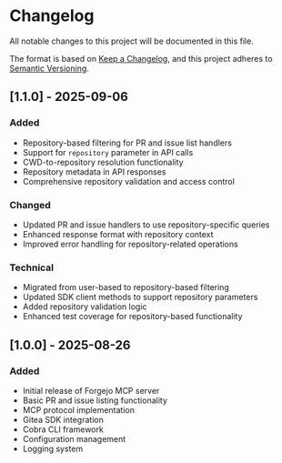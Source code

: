 # Changelog

All notable changes to this project will be documented in this file.

The format is based on [Keep a Changelog](https://keepachangelog.com/en/1.0.0/),
and this project adheres to [Semantic Versioning](https://semver.org/spec/v2.0.0.html).

## [1.1.0] - 2025-09-06

### Added
- Repository-based filtering for PR and issue list handlers
- Support for `repository` parameter in API calls
- CWD-to-repository resolution functionality
- Repository metadata in API responses
- Comprehensive repository validation and access control

### Changed
- Updated PR and issue handlers to use repository-specific queries
- Enhanced response format with repository context
- Improved error handling for repository-related operations

### Technical
- Migrated from user-based to repository-based filtering
- Updated SDK client methods to support repository parameters
- Added repository validation logic
- Enhanced test coverage for repository-based functionality

## [1.0.0] - 2025-08-26

### Added
- Initial release of Forgejo MCP server
- Basic PR and issue listing functionality
- MCP protocol implementation
- Gitea SDK integration
- Cobra CLI framework
- Configuration management
- Logging system